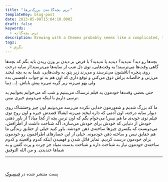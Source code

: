 ```yaml
---
title: "ترس بچه‌گانه‌ی بزرگ‌ترها"
templateKey: blog-post
date: 2013-05-08T15:04:10.000Z
draft: false
keywords:
  - ترس بچه‌گانه
description: Brewing with a Chemex probably seems like a complicated, time-consuming ordeal, but once you get used to the process, it becomes a soothing ritual that's worth the effort every time.
tags:
  - نگرش
---
```


بچه‌ها رو دید؟ ندیدید؟ دیدید یا ندیدید؟ با فرض بر دیدن بر وزن ریدن باید بگم که بچه‌ها گاهی وقت‌ها می‌ترسند! یه وقت‌هایی، توی دل شب از سایه‌ها می‌ترسند؛از سایه درخت روی پنجره اتاقشون می‌ترسند و می‌رند زیر پتو. یه وقت‌هایی، شما به یه بچه لبخند می‌زنی و خالصانه براش ذوق می‌کنی و توقع داری که اون هم به تو جواب دلچسبی بده ولی یهو می‌زنه زیر گریه می‌ره پیش باباش. اِ... دِبیا

حتی بعضی وقت‌ها خودمون یه فیلم ترسناک می‌بینیم و شب که می‌خوایم بخوابیم یه ترسی داریم با اینکه می‌دونیم خبری نیس.

ما که بزرگ شدیم و شعورمون خدایی نکرده می‌رسه می‌دونیم اون چیز وحشتناک روی دیوار سایه درخته، اون آدمی که داره لبخند می‌زنه ایشالا قصدش خیره و اون روح توی فیلم توی خونه‌ی ما هم نیس! می‌خوام بگم که اون ترس بچه از کجا میاد؟ از باور ذهنی خودش از دنیایی که خودش برای خودش می‌سازه. اگه شناخت داشت از اطرافش، می‌دونست که یکسری چیزها ساخته‌ی ذهن خودشه. باور کنید خیلی از حقایق زندگی ما هم حقایق نیس و ساخته ذهن خودمونه. خیلی از این حصارهای اطرافمون رو خودمون برای خودمون درست کردیم. تمایز قائل شدن و فهمیدن اینکه کدوم واقعیته و کدوم ساخته‌ی خودمون نیاز به شناخت داره و شناخت بدست نمیاد جز چرت و پرت گفتن و به شماها خندیدن. و من الله التوفیق

* * *

 

پست منتشر شده در [فیسبوک](https://www.facebook.com/arash.kadkhodaei/posts/451340591617322)
